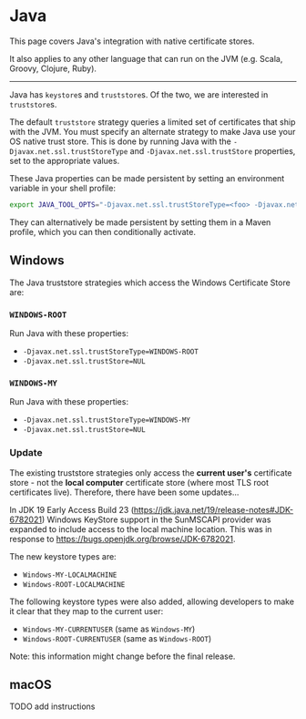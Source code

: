 # Java

This page covers Java's integration with native certificate stores.

It also applies to any other language that can run on the JVM (e.g. Scala, Groovy, Clojure, Ruby).

---

Java has `keystore`s and `truststore`s. Of the two, we are interested in `truststore`s.

The default `truststore` strategy queries a limited set of certificates that ship with the JVM. You must specify an alternate strategy to make Java use your OS native trust store. This is done by running Java with the `-Djavax.net.ssl.trustStoreType` and `-Djavax.net.ssl.trustStore` properties, set to the appropriate values.

These Java properties can be made persistent by setting an environment variable in your shell profile:

```bash
export JAVA_TOOL_OPTS="-Djavax.net.ssl.trustStoreType=<foo> -Djavax.net.ssl.trustStore=<bar>"
```

They can alternatively be made persistent by setting them in a Maven profile, which you can then conditionally activate.

## Windows

The Java truststore strategies which access the Windows Certificate Store are:

### `WINDOWS-ROOT`

Run Java with these properties:

- `-Djavax.net.ssl.trustStoreType=WINDOWS-ROOT`
- `-Djavax.net.ssl.trustStore=NUL`

### `WINDOWS-MY`

Run Java with these properties:

- `-Djavax.net.ssl.trustStoreType=WINDOWS-MY`
- `-Djavax.net.ssl.trustStore=NUL`

### Update

The existing truststore strategies only access the **current user's** certificate store - not the **local computer** certificate store (where most TLS root certificates live). Therefore, there have been some updates...

In JDK 19 Early Access Build 23 (<https://jdk.java.net/19/release-notes#JDK-6782021>) Windows KeyStore support in the SunMSCAPI provider was expanded to include access to the local machine location. This was in response to <https://bugs.openjdk.org/browse/JDK-6782021>.

The new keystore types are:

- `Windows-MY-LOCALMACHINE`
- `Windows-ROOT-LOCALMACHINE`

The following keystore types were also added, allowing developers to make it clear that they map to the current user:

- `Windows-MY-CURRENTUSER` (same as `Windows-MY`)
- `Windows-ROOT-CURRENTUSER` (same as `Windows-ROOT`)

Note: this information might change before the final release.

## macOS

TODO add instructions
